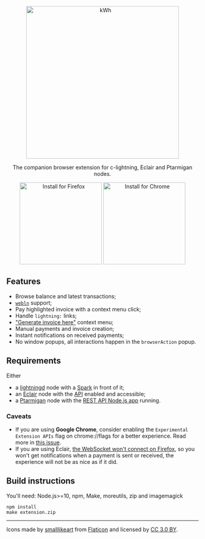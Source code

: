 <p align="center">
  <img src="https://i.imgur.com/Opk21LD.png" alt="kWh" style="max-width:100%;" width="400">
</p>

<p align="center">The companion browser extension for c-lightning, Eclair and Ptarmigan nodes.</p>

<p align="center">
  <a href="https://addons.mozilla.org/nl/firefox/addon/kwh-grs/"><img src="https://i.imgur.com/aNCB2LG.png" alt="Install for Firefox" width="215" style="max-width:100%;"></a>
  <a href="https://chrome.google.com/webstore/detail/kwh-grs/iebmpfpngpnpofkdfndlnmachjjnkghl"><img src="https://i.imgur.com/kWBQU9Q.png" alt="Install for Chrome" width="215" style="max-width:100%;"></a>
</p>

## Features

- Browse balance and latest transactions;
- [`webln`](https://webln.dev/#/) support;
- Pay highlighted invoice with a context menu click;
- Handle `lightning:` links;
- ["Generate invoice here"](https://youtu.be/wzkxxz5FsJo) context menu;
- Manual payments and invoice creation;
- Instant notifications on received payments;
- No window popups, all interactions happen in the `browserAction` popup.

## Requirements

Either

  * a [lightningd](https://github.com/groestlcoin/lightning/) node with a [Spark](https://github.com/groestlcoin/groestlcoin-spark) in front of it;
  * an [Eclair](https://github.com/groestlcoin/eclair) node with the [API](https://github.com/groestlcoin/eclair#configuring-eclair) enabled and accessible;
  * a [Ptarmigan](https://github.com/nayutaco/ptarmigan) node with the [REST API Node.js app](https://github.com/nayutaco/ptarmigan/blob/master/docs/howtouse_rest_api.md) running.

### Caveats

  * If you are using **Google Chrome**, consider enabling the `Experimental Extension APIs` flag on chrome://flags for a better experience. Read more in [this issue](https://github.com/fiatjaf/kwh/issues/4#issuecomment-485288552).
  * If you are using Eclair, [the WebSocket won't connect on Firefox](https://github.com/ACINQ/eclair/issues/1001), so you won't get notifications when a payment is sent or received, the experience will not be as nice as if it did.

## Build instructions

You'll need: Node.js>=10, npm, Make, moreutils, zip and imagemagick

```
npm install
make extension.zip
```

---

<div>Icons made by <a href="https://www.flaticon.com/authors/smalllikeart" title="smalllikeart">smalllikeart</a> from <a href="https://www.flaticon.com/" title="Flaticon">Flaticon</a> and licensed by <a href="http://creativecommons.org/licenses/by/3.0/" title="Creative Commons BY 3.0" target="_blank">CC 3.0 BY</a>.</div>

